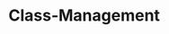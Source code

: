 # Class-Management

<imag src="https://github.com/nikhilmitkari/Class-Management/blob/master/ScreenShots/Screenshot%20(128).png">
